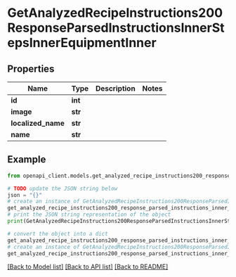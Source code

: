 # GetAnalyzedRecipeInstructions200ResponseParsedInstructionsInnerStepsInnerEquipmentInner


## Properties

Name | Type | Description | Notes
------------ | ------------- | ------------- | -------------
**id** | **int** |  | 
**image** | **str** |  | 
**localized_name** | **str** |  | 
**name** | **str** |  | 

## Example

```python
from openapi_client.models.get_analyzed_recipe_instructions200_response_parsed_instructions_inner_steps_inner_equipment_inner import GetAnalyzedRecipeInstructions200ResponseParsedInstructionsInnerStepsInnerEquipmentInner

# TODO update the JSON string below
json = "{}"
# create an instance of GetAnalyzedRecipeInstructions200ResponseParsedInstructionsInnerStepsInnerEquipmentInner from a JSON string
get_analyzed_recipe_instructions200_response_parsed_instructions_inner_steps_inner_equipment_inner_instance = GetAnalyzedRecipeInstructions200ResponseParsedInstructionsInnerStepsInnerEquipmentInner.from_json(json)
# print the JSON string representation of the object
print(GetAnalyzedRecipeInstructions200ResponseParsedInstructionsInnerStepsInnerEquipmentInner.to_json())

# convert the object into a dict
get_analyzed_recipe_instructions200_response_parsed_instructions_inner_steps_inner_equipment_inner_dict = get_analyzed_recipe_instructions200_response_parsed_instructions_inner_steps_inner_equipment_inner_instance.to_dict()
# create an instance of GetAnalyzedRecipeInstructions200ResponseParsedInstructionsInnerStepsInnerEquipmentInner from a dict
get_analyzed_recipe_instructions200_response_parsed_instructions_inner_steps_inner_equipment_inner_from_dict = GetAnalyzedRecipeInstructions200ResponseParsedInstructionsInnerStepsInnerEquipmentInner.from_dict(get_analyzed_recipe_instructions200_response_parsed_instructions_inner_steps_inner_equipment_inner_dict)
```
[[Back to Model list]](../README.md#documentation-for-models) [[Back to API list]](../README.md#documentation-for-api-endpoints) [[Back to README]](../README.md)


